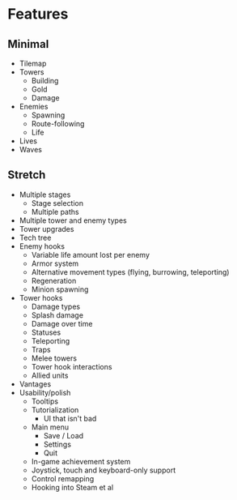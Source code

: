 # Features

## Minimal

- Tilemap
- Towers
  - Building
  - Gold
  - Damage
- Enemies
  - Spawning
  - Route-following
  - Life
- Lives
- Waves

## Stretch

- Multiple stages
  - Stage selection
  - Multiple paths
- Multiple tower and enemy types
- Tower upgrades
- Tech tree
- Enemy hooks
  - Variable life amount lost per enemy
  - Armor system
  - Alternative movement types (flying, burrowing, teleporting)
  - Regeneration
  - Minion spawning
- Tower hooks
  - Damage types
  - Splash damage
  - Damage over time
  - Statuses
  - Teleporting
  - Traps
  - Melee towers
  - Tower hook interactions
  - Allied units
- Vantages
- Usability/polish
  - Tooltips
  - Tutorialization
    - UI that isn't bad
  - Main menu
    - Save / Load
    - Settings
    - Quit
  - In-game achievement system
  - Joystick, touch and keyboard-only support
  - Control remapping
  - Hooking into Steam et al
